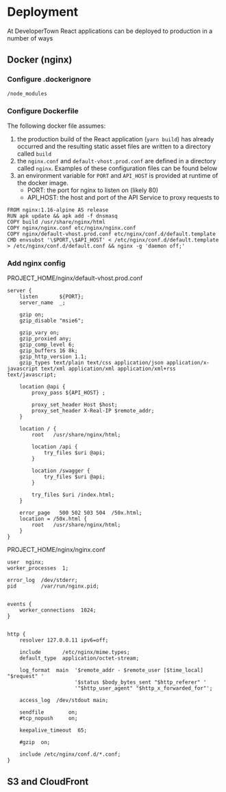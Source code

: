 # Deployment

At DeveloperTown React applications can be deployed to production in a number of ways

## Docker (nginx)

### Configure .dockerignore

```
/node_modules
```

### Configure Dockerfile

The following docker file assumes:

1. the production build of the React application (`yarn build`) has already occurred and the resulting static asset files are written to a directory called `build`
2. the `nginx.conf` and `default-vhost.prod.conf` are defined in a directory called `nginx`. Examples of these configuration files can be found below
3. an environment variable for `PORT` and `API_HOST` is provided at runtime of the docker image.
   - PORT: the port for nginx to listen on (likely 80)
   - API_HOST: the host and port of the API Service to proxy requests to

```docker
FROM nginx:1.16-alpine AS release
RUN apk update && apk add -f dnsmasq
COPY build /usr/share/nginx/html
COPY nginx/nginx.conf etc/nginx/nginx.conf
COPY nginx/default-vhost.prod.conf etc/nginx/conf.d/default.template
CMD envsubst '\$PORT,\$API_HOST' < /etc/nginx/conf.d/default.template > /etc/nginx/conf.d/default.conf && nginx -g 'daemon off;'
```

### Add nginx config

PROJECT_HOME/nginx/default-vhost.prod.conf

```nginx
server {
    listen       ${PORT};
    server_name  _;

    gzip on;
    gzip_disable "msie6";

    gzip_vary on;
    gzip_proxied any;
    gzip_comp_level 6;
    gzip_buffers 16 8k;
    gzip_http_version 1.1;
    gzip_types text/plain text/css application/json application/x-javascript text/xml application/xml application/xml+rss text/javascript;

    location @api {
        proxy_pass ${API_HOST} ;

        proxy_set_header Host $host;
        proxy_set_header X-Real-IP $remote_addr;
    }

    location / {
        root   /usr/share/nginx/html;

        location /api {
            try_files $uri @api;
        }

        location /swagger {
            try_files $uri @api;
        }

        try_files $uri /index.html;
    }

    error_page   500 502 503 504  /50x.html;
    location = /50x.html {
        root   /usr/share/nginx/html;
    }
}
```

PROJECT_HOME/nginx/nginx.conf

```nginx
user  nginx;
worker_processes  1;

error_log  /dev/stderr;
pid        /var/run/nginx.pid;


events {
    worker_connections  1024;
}


http {
    resolver 127.0.0.11 ipv6=off;

    include       /etc/nginx/mime.types;
    default_type  application/octet-stream;

    log_format  main  '$remote_addr - $remote_user [$time_local] "$request" '
                      '$status $body_bytes_sent "$http_referer" '
                      '"$http_user_agent" "$http_x_forwarded_for"';

    access_log  /dev/stdout main;

    sendfile        on;
    #tcp_nopush     on;

    keepalive_timeout  65;

    #gzip  on;

    include /etc/nginx/conf.d/*.conf;
}
```

## S3 and CloudFront
